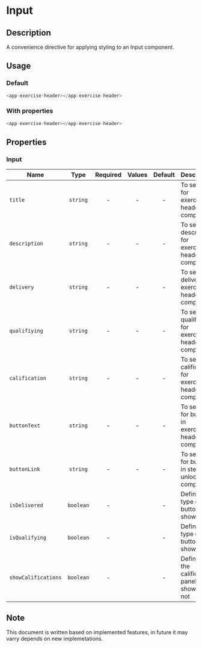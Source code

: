 # Input

## Description

A convenience directive for applying styling to an Input component.

## Usage

### Default

```js
<app-exercise-header></app-exercise-header>
```

### With properties

```js
<app-exercise-header></app-exercise-header>
```

## Properties

### Input

| Name                |   Type    | Required | Values | Default | Description                                         |
| ------------------- | :-------: | :------: | :----: | :-----: | --------------------------------------------------- |
| `title`             | `string`  |    -     |   -    |    -    | To set title for exercise-header component          |
| `description`       | `string`  |    -     |   -    |    -    | To set description for exercise-header component    |
| `delivery`          | `string`  |    -     |   -    |    -    | To set data delivery for exercise-header component  |
| `qualifiying`       | `string`  |    -     |   -    |    -    | To set qualifiying for exercise-header component    |
| `calification`      | `string`  |    -     |   -    |    -    | To set calification for exercise-header component   |
| `buttonText`        | `string`  |    -     |   -    |    -    | To set text for button in exercise-header component |
| `buttonLink`        | `string`  |    -     |   -    |    -    | To set link for button in step-unlock component     |
| `isDelivered`       | `boolean` |    -     |        |    -    | Defines the type of button to show                  |
| `isQualifying`      | `boolean` |    -     |        |    -    | Defines the type of button to show                  |
| `showCalifications` | `boolean` |    -     |        |    -    | Defines if the calificaton panel is showing or not  |

## Note

This document is written based on implemented features, in future it may varry depends on new implemetations.
